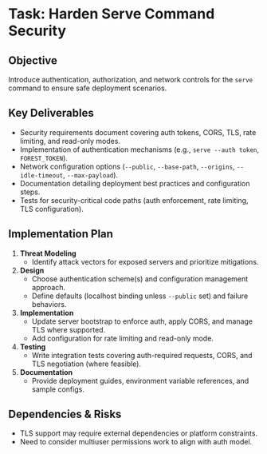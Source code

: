# Task: Harden Serve Command Security

## Objective
Introduce authentication, authorization, and network controls for the `serve` command to ensure safe deployment scenarios.

## Key Deliverables
- Security requirements document covering auth tokens, CORS, TLS, rate limiting, and read-only modes.
- Implementation of authentication mechanisms (e.g., `serve --auth token`, `FOREST_TOKEN`).
- Network configuration options (`--public`, `--base-path`, `--origins`, `--idle-timeout`, `--max-payload`).
- Documentation detailing deployment best practices and configuration steps.
- Tests for security-critical code paths (auth enforcement, rate limiting, TLS configuration).

## Implementation Plan
1. **Threat Modeling**
   - Identify attack vectors for exposed servers and prioritize mitigations.
2. **Design**
   - Choose authentication scheme(s) and configuration management approach.
   - Define defaults (localhost binding unless `--public` set) and failure behaviors.
3. **Implementation**
   - Update server bootstrap to enforce auth, apply CORS, and manage TLS where supported.
   - Add configuration for rate limiting and read-only mode.
4. **Testing**
   - Write integration tests covering auth-required requests, CORS, and TLS negotiation (where feasible).
5. **Documentation**
   - Provide deployment guides, environment variable references, and sample configs.

## Dependencies & Risks
- TLS support may require external dependencies or platform constraints.
- Need to consider multiuser permissions work to align with auth model.
